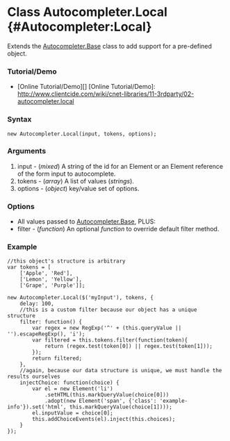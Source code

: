 Class Autocompleter.Local {#Autocompleter:Local}
================================================

Extends the [Autocompleter.Base][] class to add support for a pre-defined object.

### Tutorial/Demo

* [Online Tutorial/Demo][]
[Online Tutorial/Demo]: http://www.clientcide.com/wiki/cnet-libraries/11-3rdparty/02-autocompleter.local

### Syntax

	new Autocompleter.Local(input, tokens, options);

### Arguments

1. input - (*mixed*) A string of the id for an Element or an Element reference of the form input to autocomplete.
2. tokens - (*array*) A list of values (*strings*).
3. options - (*object*) key/value set of options.

### Options

* All values passed to [Autocompleter.Base][], PLUS:
* filter - (*function*) An optional *function* to override default filter method.

### Example
	//this object's structure is arbitrary
	var tokens = [
		['Apple', 'Red'],
		['Lemon', 'Yellow'],
		['Grape', 'Purple']];

	new Autocompleter.Local($('myInput'), tokens, {
		delay: 100,
		//this is a custom filter because our object has a unique structure
		filter: function() {
			var regex = new RegExp('^' + (this.queryValue || '').escapeRegExp(), 'i');
			var filtered = this.tokens.filter(function(token){
				return (regex.test(token[0]) || regex.test(token[1]));
			});
			return filtered;
		},
		//again, because our data structure is unique, we must handle the results ourselves
		injectChoice: function(choice) {
			var el = new Element('li')
				.setHTML(this.markQueryValue(choice[0]))
				.adopt(new Element('span', {'class': 'example-info'}).set('html', this.markQueryValue(choice[1])));
			el.inputValue = choice[0];
			this.addChoiceEvents(el).inject(this.choices);
		}
	});

[Autocompleter.Base]: http://clientcide.com/docs/3rdParty/Autocompleter
